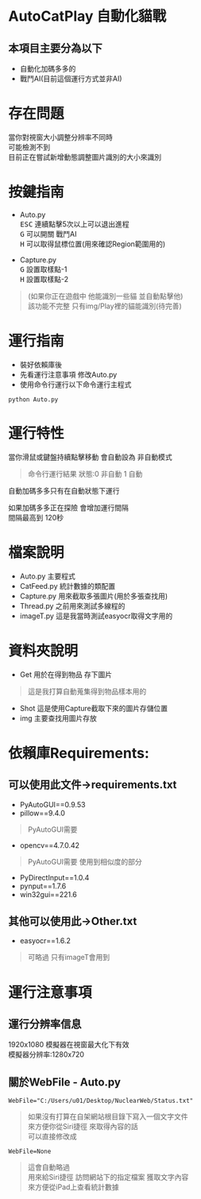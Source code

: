 # AutoCatPlay 自動化貓戰

## 本項目主要分為以下

* 自動化加碼多多的
* 戰鬥AI(目前這個運行方式並非AI)

# 存在問題
當你對視窗大小調整分辨率不同時  
可能檢測不到  
目前正在嘗試新增動態調整圖片識別的大小來識別  


# 按鍵指南

* Auto.py  
<kbd>ESC</kbd> 連續點擊5次以上可以退出進程   
<kbd>G</kbd> 可以開關 戰鬥AI  
<kbd>H</kbd> 可以取得鼠標位置(用來確認Region範圍用的)  

* Capture.py  
<kbd>G</kbd> 設置取樣點-1    
<kbd>H</kbd> 設置取樣點-2  

> (如果你正在遊戲中 他能識別一些貓 並自動點擊他)  
> 該功能不完整 只有img/Play裡的貓能識別(待完善)  

# 運行指南
* 裝好依賴庫後  
* 先看運行注意事項 修改Auto.py  
* 使用命令行運行以下命令運行主程式  

```
python Auto.py
```

# 運行特性

當你滑鼠或鍵盤持續點擊移動
會自動設為 非自動模式
> 命令行運行結果 狀態:0 非自動 1 自動

自動加碼多多只有在自動狀態下運行  

如果加碼多多正在探險 會增加運行間隔  
間隔最高到 120秒

# 檔案說明

* Auto.py 主要程式
* CatFeed.py 統計數據的類配置
* Capture.py 用來截取多張圖片(用於多張查找用)
* Thread.py 之前用來測試多線程的
* imageT.py 這是我當時測試easyocr取得文字用的

# 資料夾說明

* Get 用於在得到物品 存下圖片
> 這是我打算自動蒐集得到物品樣本用的

* Shot 這是使用Capture截取下來的圖片存儲位置
* img 主要查找用圖片存放



# 依賴庫Requirements:


## 可以使用此文件->requirements.txt
- PyAutoGUI==0.9.53
- pillow==9.4.0 
> PyAutoGUI需要
- opencv==4.7.0.42
> PyAutoGUI需要 使用到相似度的部分
- PyDirectInput==1.0.4
- pynput==1.7.6
- win32gui==221.6

## 其他可以使用此->Other.txt
* easyocr==1.6.2
> 可略過 只有imageT會用到



# 運行注意事項

## 運行分辨率信息
1920x1080 模擬器在視窗最大化下有效  
模擬器分辨率:1280x720


## 關於WebFile - Auto.py  
```
WebFile="C:/Users/u01/Desktop/NuclearWeb/Status.txt"
```
> 如果沒有打算在自架網站根目錄下寫入一個文字文件  
> 來方便你從Siri捷徑 來取得內容的話  
> 可以直接修改成  
```
WebFile=None
```
> 這會自動略過  
> 用來給Siri捷徑 訪問網站下的指定檔案 獲取文字內容   
> 來方便從iPad上查看統計數據

